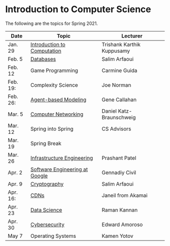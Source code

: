 <html>
<head>
<!--include head.txt -->
<title>
Introduction to Computer Science
</title>
</head>

 <body>
<!--include logo.txt -->
<!--include menu.txt -->

# Introduction to Computer Science

The following are the topics for Spring 2021.


| Date   | Topic   | Lecturer  |
|--------|---------|-----------|
| Jan. 29 | [Introduction to Computation](https://youtu.be/fpZ_rviHEAo) | Trishank Karthik Kuppusamy |
| Feb. 5 | [Databases](lectures/Databases.pdf) | Salim Arfaoui |
| Feb. 12 | Game Programming | Carmine Guida | 
| Feb. 19: | Complexity Science | Joe Norman |
| Feb. 26: | [Agent-based Modeling](https://github.com/gcallah/IndraABM/blob/master/notebooks/IntroToABM.ipynb) | Gene Callahan |
| Mar. 5 | [Computer Networking](lectures/Networking.pdf) | Daniel Katz-Braunschweig |
| Mar. 12 | Spring into Spring | CS Advisors |
| Mar. 19 | Spring Break | |
| Mar. 26 | [Infrastructure Engineering](lectures/Infrastructure_engineering.pdf) | Prashant Patel |
| Apr. 2 | [Software Engineering at Google](https://nyu.zoom.us/rec/share/baCqzY4tphwEhl7oUf9cAF2JdQCuVAr5mqjtfTAOiTUzocyBSKXXErgLUxnjaZX3.v2xd6NMfHbLa-q9-) | Gennadiy Civil |
| Apr. 9 | [Cryptography](lectures/Cryptography.pdf) | Salim Arfaoui |
| Apr. 16: | [CDNs](https://nyu.zoom.us/rec/share/ZYzmLfzE10BuiFM2Snff7LWs7_rVhVs5C2nPvd-pzQQHLLP-x2AzgWM-6a4YskCX.oUGmee0LV1tpLjcy) | Janeil from Akamai |
| Apr. 23 | [Data Science](lectures/DataScience.pdf) | Raman Kannan |
| Apr. 30 | [Cybersecurity](lectures/Cybersecurity.pdf)  | Edward Amoroso |
| May 7 | Operating Systems | Kamen Yotov |

</body>
</html>
